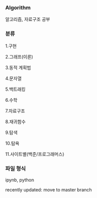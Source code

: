 ### Algorithm

알고리즘, 자료구조 공부

### 분류
 
1.구현

2.그래프(이론)

3.동적 계획법

4.문자열

5.백트래킹

6.수학

7.자료구조

8.재귀함수

9.탐색

10.탐욕

11.사이트별(백준/프로그래머스)

### 파일 형식

ipynb, python

recently updated: move to master branch
